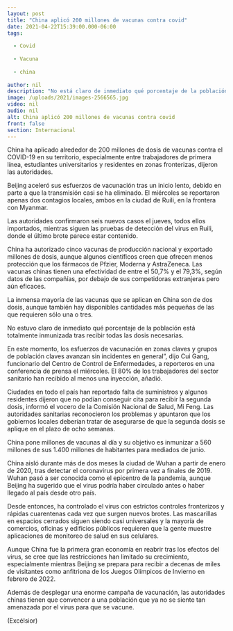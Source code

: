 ```yaml
---
layout: post
title: "China aplicó 200 millones de vacunas contra covid"
date: 2021-04-22T15:39:00.000-06:00
tags:
  
  - Covid
  
  - Vacuna
  
  - china
  
author: nil
description: "No está claro de inmediato qué porcentaje de la población está totalmente inmunizada tras recibir todas las dosis necesarias"
image: /uploads/2021/images-2566565.jpg
video: nil
audio: nil
alt: China aplicó 200 millones de vacunas contra covid
front: false
section: Internacional
---
```


China ha aplicado alrededor de 200 millones de dosis de vacunas contra el COVID-19 en su territorio, especialmente entre trabajadores de primera línea, estudiantes universitarios y residentes en zonas fronterizas, dijeron las autoridades.

Beijing aceleró sus esfuerzos de vacunación tras un inicio lento, debido en parte a que la transmisión casi se ha eliminado. El miércoles se reportaron apenas dos contagios locales, ambos en la ciudad de Ruili, en la frontera con Myanmar.

Las autoridades confirmaron seis nuevos casos el jueves, todos ellos importados, mientras siguen las pruebas de detección del virus en Ruili, donde el último brote parece estar contenido.

China ha autorizado cinco vacunas de producción nacional y exportado millones de dosis, aunque algunos científicos creen que ofrecen menos protección que los fármacos de Pfzier, Moderna y AstraZeneca. Las vacunas chinas tienen una efectividad de entre el 50,7% y el 79,3%, según datos de las compañías, por debajo de sus competidoras extranjeras pero aún eficaces.

La inmensa mayoría de las vacunas que se aplican en China son de dos dosis, aunque también hay disponibles cantidades más pequeñas de las que requieren sólo una o tres.

No estuvo claro de inmediato qué porcentaje de la población está totalmente inmunizada tras recibir todas las dosis necesarias.

En este momento, los esfuerzos de vacunación en zonas claves y grupos de población claves avanzan sin incidentes en general”, dijo Cui Gang, funcionario del Centro de Control de Enfermedades, a reporteros en una conferencia de prensa el miércoles. El 80% de los trabajadores del sector sanitario han recibido al menos una inyección, añadió.

Ciudades en todo el país han reportado falta de suministros y algunos residentes dijeron que no podían conseguir cita para recibir la segunda dosis, informó el vocero de la Comisión Nacional de Salud, Mi Feng. Las autoridades sanitarias reconocieron los problemas y apuntaron que los gobiernos locales deberían tratar de asegurarse de que la segunda dosis se aplique en el plazo de ocho semanas.

China pone millones de vacunas al día y su objetivo es inmunizar a 560 millones de sus 1.400 millones de habitantes para mediados de junio.

China aisló durante más de dos meses la ciudad de Wuhan a partir de enero de 2020, tras detectar el coronavirus por primera vez a finales de 2019. Wuhan pasó a ser conocida como el epicentro de la pandemia, aunque Beijing ha sugerido que el virus podría haber circulado antes o haber llegado al país desde otro país.

Desde entonces, ha controlado el virus con estrictos controles fronterizos y rápidas cuarentenas cada vez que surgen nuevos brotes. Las mascarillas en espacios cerrados siguen siendo casi universales y la mayoría de comercios, oficinas y edificios públicos requieren que la gente muestre aplicaciones de monitoreo de salud en sus celulares.

Aunque China fue la primera gran economía en reabrir tras los efectos del virus, se cree que las restricciones han limitado su crecimiento, especialmente mientras Beijing se prepara para recibir a decenas de miles de visitantes como anfitriona de los Juegos Olímpicos de Invierno en febrero de 2022.

Además de desplegar una enorme campaña de vacunación, las autoridades chinas tienen que convencer a una población que ya no se siente tan amenazada por el virus para que se vacune.

(Excélsior)